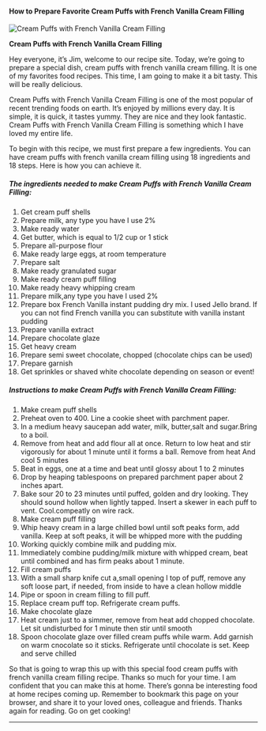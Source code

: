             

#### How to Prepare Favorite Cream Puffs with French Vanilla Cream Filling

![Cream Puffs with French Vanilla Cream Filling](https://img-global.cpcdn.com/recipes/6217508940939264/751x532cq70/cream-puffs-with-french-vanilla-cream-filling-recipe-main-photo.jpg)

**Cream Puffs with French Vanilla Cream Filling**

Hey everyone, it’s Jim, welcome to our recipe site. Today, we’re going to prepare a special dish, cream puffs with french vanilla cream filling. It is one of my favorites food recipes. This time, I am going to make it a bit tasty. This will be really delicious.

Cream Puffs with French Vanilla Cream Filling is one of the most popular of recent trending foods on earth. It’s enjoyed by millions every day. It is simple, it is quick, it tastes yummy. They are nice and they look fantastic. Cream Puffs with French Vanilla Cream Filling is something which I have loved my entire life.

To begin with this recipe, we must first prepare a few ingredients. You can have cream puffs with french vanilla cream filling using 18 ingredients and 18 steps. Here is how you can achieve it.

##### The ingredients needed to make Cream Puffs with French Vanilla Cream Filling:

1.  Get cream puff shells
2.  Prepare milk, any type you have I use 2%
3.  Make ready water
4.  Get butter, which is equal to 1/2 cup or 1 stick
5.  Prepare all-purpose flour
6.  Make ready large eggs, at room temperature
7.  Prepare salt
8.  Make ready granulated sugar
9.  Make ready cream puff filling
10.  Make ready heavy whipping cream
11.  Prepare milk,any type you have I used 2%
12.  Prepare box French Vanilla instant pudding dry mix. I used Jello brand. If you can not find French vanilla you can substitute with vanilla instant pudding
13.  Prepare vanilla extract
14.  Prepare chocolate glaze
15.  Get heavy cream
16.  Prepare semi sweet chocolate, chopped (chocolate chips can be used)
17.  Prepare garnish
18.  Get sprinkles or shaved white chocolate depending on season or event!

##### Instructions to make Cream Puffs with French Vanilla Cream Filling:

1.  Make cream puff shells
2.  Preheat oven to 400. Line a cookie sheet with parchment paper.
3.  In a medium heavy saucepan add water, milk, butter,salt and sugar.Bring to a boil.
4.  Remove from heat and add flour all at once. Return to low heat and stir vigorously for about 1 minute until it forms a ball. Remove from heat And cool 5 minutes
5.  Beat in eggs, one at a time and beat until glossy about 1 to 2 minutes
6.  Drop by heaping tablespoons on prepared parchment paper about 2 inches apart.
7.  Bake sour 20 to 23 minutes until puffed, golden and dry looking. They should sound hollow when lightly tapped. Insert a skewer in each puff to vent. Cool.compeatly on wire rack.
8.  Make cream puff filling
9.  Whip heavy cream in a large chilled bowl until soft peaks form, add vanilla. Keep at soft peaks, it will be whipped more with the pudding
10.  Working quickly combine milk and pudding mix.
11.  Immediately combine pudding/milk mixture with whipped cream, beat until combined and has firm peaks about 1 minute.
12.  Fill cream puffs
13.  With a small sharp knife cut a,small opening I top of puff, remove any soft loose part, if needed, from inside to have a clean hollow middle
14.  Pipe or spoon in cream filling to fill puff.
15.  Replace cream puff top. Refrigerate cream puffs.
16.  Make chocolate glaze
17.  Heat cream just to a simmer, remove from heat add chopped chocolate. Let sit undisturbed for 1 minute then stir until smooth
18.  Spoon chocolate glaze over filled cream puffs while warm. Add garnish on warm cnocolate so it sticks. Refrigerate until chocolate is set. Keep and serve chilled

So that is going to wrap this up with this special food cream puffs with french vanilla cream filling recipe. Thanks so much for your time. I am confident that you can make this at home. There’s gonna be interesting food at home recipes coming up. Remember to bookmark this page on your browser, and share it to your loved ones, colleague and friends. Thanks again for reading. Go on get cooking!

* * *